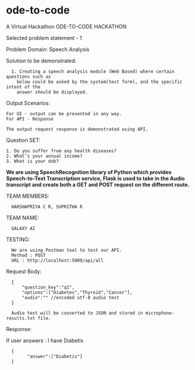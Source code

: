 # ode-to-code
A Virtual Hackathon ODE-TO-CODE HACKATHON

Selected problem statement - 1

Problem Domain: Speech Analysis

Solution to be demonstrated:

      1. Creating a speech analysis module (Web Based) where certain questions such as
        below could be asked by the system(text form), and the specific intent of the
        answer should be displayed.

Output Scenarios:

    For UI - output can be presented in any way.
    For API - Response 

    The output request response is demonstrated using API.

Question SET:

    1. Do you suffer from any health diseases?
    2. What’s your annual income?
    3. What is your dob?
 
 
**We are using SpeechRecognition library of Python which provides Speech-to-Text Transcription service, Flask is used to take in the Audio transcript and create both a GET and POST request on the different route.**

TEAM MEMBERS:

      HARSHAPRIYA C R, SUPRITHA R

TEAM NAME:

      GALAXY AI
      
TESTING:

      We are using Postman tool to test our API.
      Method : POST
      URL : http://localhost:5000/api/all 

Request Body:

      {
          "question_key":"q1",
          "options":["Diabetes","Thyroid","Cancer"],
          "audio":"" //encoded utf-8 audio text
      }

      Audio text will be converted to JSON and stored in microphone-results.txt file.

Response:

If user answers : I have Diabetis

      {
            "answer":["Diabetis"]
      }


